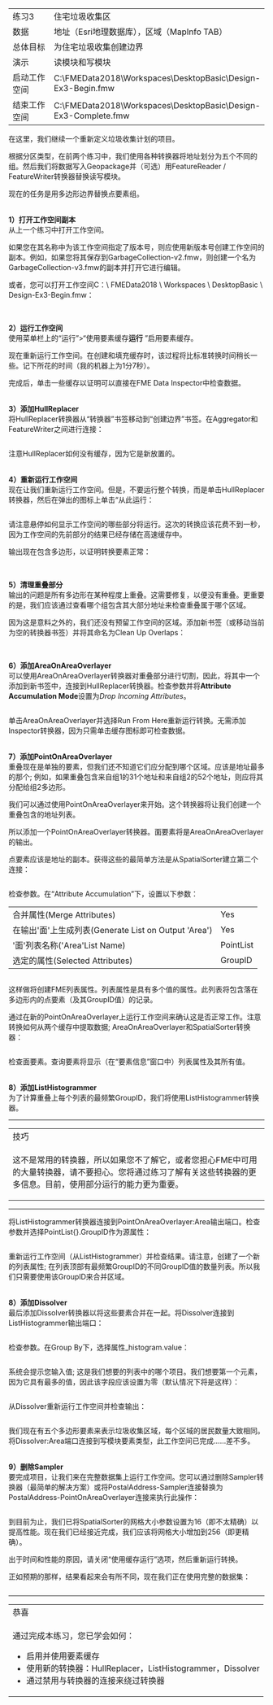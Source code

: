   <div id="readme" class="readme blob instapaper_body">
    <article class="markdown-body entry-content" itemprop="text">
<table>
<tbody><tr>
<td width="25%">
<i></i><font style="vertical-align: inherit;"><font style="vertical-align: inherit;">
练习3
</font></font></td>
<td><font style="vertical-align: inherit;"><font style="vertical-align: inherit;">
住宅垃圾收集区
</font></font></td>
</tr>
<tr>
<td><font style="vertical-align: inherit;"><font style="vertical-align: inherit;">数据</font></font></td>
<td><font style="vertical-align: inherit;"><font style="vertical-align: inherit;">地址（Esri地理数据库），区域（MapInfo TAB）</font></font></td>
</tr>
<tr>
<td><font style="vertical-align: inherit;"><font style="vertical-align: inherit;">总体目标</font></font></td>
<td><font style="vertical-align: inherit;"><font style="vertical-align: inherit;">为住宅垃圾收集创建边界</font></font></td>
</tr>
<tr>
<td><font style="vertical-align: inherit;"><font style="vertical-align: inherit;">演示</font></font></td>
<td><font style="vertical-align: inherit;"><font style="vertical-align: inherit;">读模块和写模块</font></font></td>
</tr>
<tr>
<td><font style="vertical-align: inherit;"><font style="vertical-align: inherit;">启动工作空间</font></font></td>
<td><font style="vertical-align: inherit;"><font style="vertical-align: inherit;">C:\FMEData2018\Workspaces\DesktopBasic\Design-Ex3-Begin.fmw
</font></font></td>
</tr>
<tr>
<td><font style="vertical-align: inherit;"><font style="vertical-align: inherit;">结束工作空间</font></font></td>
<td><font style="vertical-align: inherit;"><font style="vertical-align: inherit;">C:\FMEData2018\Workspaces\DesktopBasic\Design-Ex3-Complete.fmw
</font></font></td>
</tr>
</tbody></table>
<p><font style="vertical-align: inherit;"><font style="vertical-align: inherit;">在这里，我们继续一个重新定义垃圾收集计划的项目。</font></font></p>
<p><font style="vertical-align: inherit;"><font style="vertical-align: inherit;">根据分区类型，在前两个练习中，我们使用各种转换器将地址划分为五个不同的组。</font><font style="vertical-align: inherit;">然后我们将数据写入Geopackage并（可选）用FeatureReader / FeatureWriter转换器替换读写模块。</font></font></p>
<p><font style="vertical-align: inherit;"><font style="vertical-align: inherit;">现在的任务是用多边形边界替换点要素组。</font></font></p>
<p><br><strong><font style="vertical-align: inherit;"><font style="vertical-align: inherit;">1）打开工作空间副本</font></font></strong>
<br><font style="vertical-align: inherit;"><font style="vertical-align: inherit;">从上一个练习中打开工作空间。</font></font></p>
<p><font style="vertical-align: inherit;"><font style="vertical-align: inherit;">如果您在其名称中为该工作空间指定了版本号，则应使用新版本号创建工作空间的副本。</font><font style="vertical-align: inherit;">例如，如果您将其保存到GarbageCollection-v2.fmw，则创建一个名为GarbageCollection-v3.fmw的副本并打开它进行编辑。</font></font></p>
<p><font style="vertical-align: inherit;"><font style="vertical-align: inherit;">或者，您可以打开工作空间C：\ FMEData2018 \ Workspaces \ DesktopBasic \ Design-Ex3-Begin.fmw：</font></font></p>
<p><a target="_blank" rel="noopener noreferrer" href="https://github.com/safesoftware/FMETraining/blob/Desktop-Basic-2018/DesktopBasic3WorkspaceDesign/Images/Img3.231a.Ex3.StartingWorkspace.png"><img src="./Images/Img3.231a.Ex3.StartingWorkspace.png" alt="" style="max-width:100%;"></a></p>
<p><br><strong><font style="vertical-align: inherit;"><font style="vertical-align: inherit;">2）运行工作空间</font></font></strong>
<br><font style="vertical-align: inherit;"><font style="vertical-align: inherit;">使用菜单栏上的“运行”&gt;“使用要素缓存</font><strong><font style="vertical-align: inherit;">运行</font></strong><font style="vertical-align: inherit;"> ”启用要素缓存。</font></font></p>
<p><font style="vertical-align: inherit;"><font style="vertical-align: inherit;">现在重新运行工作空间。</font><font style="vertical-align: inherit;">在创建和填充缓存时，该过程将比标准转换时间稍长一些。</font><font style="vertical-align: inherit;">记下所花的时间（我的机器上为1分7秒）。</font></font></p>
<p><font style="vertical-align: inherit;"><font style="vertical-align: inherit;">完成后，单击一些缓存以证明可以直接在FME Data Inspector中检查数据。</font></font></p>
<p><br><strong><font style="vertical-align: inherit;"><font style="vertical-align: inherit;">3）添加HullReplacer</font></font></strong>
<br><font style="vertical-align: inherit;"><font style="vertical-align: inherit;">将HullReplacer转换器从“转换器”书签移动到“创建边界”书签。</font><font style="vertical-align: inherit;">在Aggregator和FeatureWriter之间进行连接：</font></font></p>
<p><a target="_blank" rel="noopener noreferrer" href="https://github.com/safesoftware/FMETraining/blob/Desktop-Basic-2018/DesktopBasic3WorkspaceDesign/Images/Img3.231.Ex3.HullReplacerCanvas.png"><img src="./Images/Img3.231.Ex3.HullReplacerCanvas.png" alt="" style="max-width:100%;"></a></p>
<p><font style="vertical-align: inherit;"><font style="vertical-align: inherit;">注意HullReplacer如何没有缓存，因为它是新放置的。</font></font></p>
<p><br><strong><font style="vertical-align: inherit;"><font style="vertical-align: inherit;">4）重新运行工作空间</font></font></strong>
<br><font style="vertical-align: inherit;"><font style="vertical-align: inherit;">现在让我们重新运行工作空间。</font><font style="vertical-align: inherit;">但是，不要运行整个转换，而是单击HullReplacer转换器，然后在弹出的图标上单击“从此运行：</font></font></p>
<p><a target="_blank" rel="noopener noreferrer" href="https://github.com/safesoftware/FMETraining/blob/Desktop-Basic-2018/DesktopBasic3WorkspaceDesign/Images/Img3.232.Ex3.HullReplacerRun.png"><img src="./Images/Img3.232.Ex3.HullReplacerRun.png" alt="" style="max-width:100%;"></a></p>
<p><font style="vertical-align: inherit;"><font style="vertical-align: inherit;">请注意悬停如何显示工作空间的哪些部分将运行。</font><font style="vertical-align: inherit;">这次的转换应该花费不到一秒，因为工作空间的先前部分的结果已经存储在高速缓存中。</font></font></p>
<p><font style="vertical-align: inherit;"><font style="vertical-align: inherit;">输出现在包含多边形，以证明转换要素正常：</font></font></p>
<p><a target="_blank" rel="noopener noreferrer" href="https://github.com/safesoftware/FMETraining/blob/Desktop-Basic-2018/DesktopBasic3WorkspaceDesign/Images/Img3.233.Ex3.HullReplacerOutput.png"><img src="./Images/Img3.233.Ex3.HullReplacerOutput.png" alt="" style="max-width:100%;"></a></p>
<p><br><strong><font style="vertical-align: inherit;"><font style="vertical-align: inherit;">5）清理重叠部分</font></font></strong>
<br><font style="vertical-align: inherit;"><font style="vertical-align: inherit;">输出的问题是所有多边形在某种程度上重叠。</font><font style="vertical-align: inherit;">这需要修复，以便没有重叠。</font><font style="vertical-align: inherit;">更重要的是，我们应该通过查看哪个组包含其大部分地址来检查重叠属于哪个区域。</font></font></p>
<p><font style="vertical-align: inherit;"><font style="vertical-align: inherit;">因为这是意料之外的，我们还没有预留工作空间的区域。</font><font style="vertical-align: inherit;">添加新书签（或移动当前为空的转换器书签）并将其命名为Clean Up Overlaps：</font></font></p>
<p><a target="_blank" rel="noopener noreferrer" href="https://github.com/safesoftware/FMETraining/blob/Desktop-Basic-2018/DesktopBasic3WorkspaceDesign/Images/Img3.234.Ex3.NewBookmark.png"><img src="./Images/Img3.234.Ex3.NewBookmark.png" alt="" style="max-width:100%;"></a></p>
<p><br><strong><font style="vertical-align: inherit;"><font style="vertical-align: inherit;">6）添加AreaOnAreaOverlayer</font></font></strong>
<br><font style="vertical-align: inherit;"><font style="vertical-align: inherit;">可以使用AreaOnAreaOverlayer转换器对重叠部分进行切割，因此，将其中一个添加到新书签中，连接到HullReplacer转换器。</font><font style="vertical-align: inherit;">检查参数并将</font></font><strong><font style="vertical-align: inherit;"><font style="vertical-align: inherit;">Attribute Accumulation Mode</font></font></strong><font style="vertical-align: inherit;"><font style="vertical-align: inherit;">设置</font><font style="vertical-align: inherit;">为</font></font><em><font style="vertical-align: inherit;"><font style="vertical-align: inherit;">Drop Incoming Attributes</font></font></em><font style="vertical-align: inherit;"><font style="vertical-align: inherit;">。</font></font></p>
<p><a target="_blank" rel="noopener noreferrer" href="https://github.com/safesoftware/FMETraining/blob/Desktop-Basic-2018/DesktopBasic3WorkspaceDesign/Images/Img3.235.Ex3.AOAOCanvasParams.png"><img src="./Images/Img3.235.Ex3.AOAOCanvasParams.png" alt="" style="max-width:100%;"></a></p>
<p><font style="vertical-align: inherit;"><font style="vertical-align: inherit;">单击AreaOnAreaOverlayer并选择Run From Here重新运行转换。</font><font style="vertical-align: inherit;">无需添加Inspector转换器，因为只需单击缓存图标即可检查数据。</font></font></p>
<p><br><strong><font style="vertical-align: inherit;"><font style="vertical-align: inherit;">7）添加PointOnAreaOverlayer</font></font></strong>
<br><font style="vertical-align: inherit;"><font style="vertical-align: inherit;">重叠现在是单独的要素，但我们还不知道它们应分配到哪个区域。</font><font style="vertical-align: inherit;">应该是地址最多的那个; </font><font style="vertical-align: inherit;">例如，如果重叠包含来自组1的31个地址和来自组2的52个地址，则应将其分配给组2多边形。</font></font></p>
<p><font style="vertical-align: inherit;"><font style="vertical-align: inherit;">我们可以通过使用PointOnAreaOverlayer来开始。</font><font style="vertical-align: inherit;">这个转换器将让我们创建一个重叠包含的地址列表。</font></font></p>
<p><font style="vertical-align: inherit;"><font style="vertical-align: inherit;">所以添加一个PointOnAreaOverlayer转换器。</font><font style="vertical-align: inherit;">面要素将是AreaOnAreaOverlayer的输出。</font></font></p>
<p><font style="vertical-align: inherit;"><font style="vertical-align: inherit;">点要素应该是地址的副本。</font><font style="vertical-align: inherit;">获得这些的最简单方法是从SpatialSorter建立第二个连接：</font></font></p>
<p><a target="_blank" rel="noopener noreferrer" href="https://github.com/safesoftware/FMETraining/blob/Desktop-Basic-2018/DesktopBasic3WorkspaceDesign/Images/Img3.236.Ex3.POAOCanvas2.png"><img src="./Images/Img3.236.Ex3.POAOCanvas2.png" alt="" style="max-width:100%;"></a></p>
<p><font style="vertical-align: inherit;"><font style="vertical-align: inherit;">检查参数。</font><font style="vertical-align: inherit;">在“Attribute Accumulation”下，设置以下参数：</font></font></p>
<table>
<tbody><tr><td><font style="vertical-align: inherit;"><font style="vertical-align: inherit;">合并属性(Merge Attributes)</font></font></td><td><font style="vertical-align: inherit;"><font style="vertical-align: inherit;">Yes</font></font></td>
</tr><tr><td><font style="vertical-align: inherit;"><font style="vertical-align: inherit;">在输出'面'上生成列表(Generate List on Output 'Area')</font></font></td><td><font style="vertical-align: inherit;"><font style="vertical-align: inherit;">Yes</font></font></td>
</tr><tr><td><font style="vertical-align: inherit;"><font style="vertical-align: inherit;">'面'列表名称('Area'List Name)</font></font></td><td><font style="vertical-align: inherit;"><font style="vertical-align: inherit;">PointList</font></font></td>
</tr><tr><td><font style="vertical-align: inherit;"><font style="vertical-align: inherit;">选定的属性(Selected Attributes)</font></font></td><td><font style="vertical-align: inherit;"><font style="vertical-align: inherit;">GroupID</font></font></td>
</tr></tbody></table>
<p><a target="_blank" rel="noopener noreferrer" href="https://github.com/safesoftware/FMETraining/blob/Desktop-Basic-2018/DesktopBasic3WorkspaceDesign/Images/Img3.237.Ex3.POAOParams2.png"><img src="./Images/Img3.237.Ex3.POAOParams2.png" alt="" style="max-width:100%;"></a></p>
<p><font style="vertical-align: inherit;"><font style="vertical-align: inherit;">这样做将创建FME列表属性。</font><font style="vertical-align: inherit;">列表属性是具有多个值的属性。</font><font style="vertical-align: inherit;">此列表将包含落在多边形内的点要素（及其GroupID值）的记录。</font></font></p>
<p><font style="vertical-align: inherit;"><font style="vertical-align: inherit;">通过在新的PointOnAreaOverlayer上运行工作空间来确认这是否正常工作。</font><font style="vertical-align: inherit;">注意转换如何从两个缓存中提取数据; </font><font style="vertical-align: inherit;">AreaOnAreaOverlayer和SpatialSorter转换器：</font></font></p>
<p><a target="_blank" rel="noopener noreferrer" href="https://github.com/safesoftware/FMETraining/blob/Desktop-Basic-2018/DesktopBasic3WorkspaceDesign/Images/Img3.238.Ex3.POAORun.png"><img src="./Images/Img3.238.Ex3.POAORun.png" alt="" style="max-width:100%;"></a></p>
<p><font style="vertical-align: inherit;"><font style="vertical-align: inherit;">检查面要素。</font><font style="vertical-align: inherit;">查询要素将显示（在“要素信息”窗口中）列表属性及其所有值。</font></font></p>
<p><br><strong><font style="vertical-align: inherit;"><font style="vertical-align: inherit;">8）添加ListHistogrammer</font></font></strong>
<br><font style="vertical-align: inherit;"><font style="vertical-align: inherit;">为了计算重叠上每个列表的最频繁GroupID，我们将使用ListHistogrammer转换器。</font></font></p>
<hr>

<table>
<tbody><tr>
<td>
<i></i><font style="vertical-align: inherit;"><font style="vertical-align: inherit;">
技巧
</font></font></td>
</tr>
<tr>
<td><font style="vertical-align: inherit;"><font style="vertical-align: inherit;">

这不是常用的转换器，所以如果您不了解它，或者您担心FME中可用的大量转换器，请不要担心。</font><font style="vertical-align: inherit;">您将通过练习了解有关这些转换器的更多信息。</font><font style="vertical-align: inherit;">目前，使用部分运行的能力更为重要。

</font></font></td>
</tr>
</tbody></table>
<hr>
<p><font style="vertical-align: inherit;"><font style="vertical-align: inherit;">将ListHistogrammer转换器连接到PointOnAreaOverlayer:Area输出端口。</font><font style="vertical-align: inherit;">检查参数并选择PointList{}.GroupID作为源属性：</font></font></p>
<p><a target="_blank" rel="noopener noreferrer" href="https://github.com/safesoftware/FMETraining/blob/Desktop-Basic-2018/DesktopBasic3WorkspaceDesign/Images/Img3.239.Ex3.ListHistogrammerCanvas.png"><img src="./Images/Img3.239.Ex3.ListHistogrammerCanvas.png" alt="" style="max-width:100%;"></a></p>
<p><font style="vertical-align: inherit;"><font style="vertical-align: inherit;">重新运行工作空间（从ListHistogrammer）并检查结果。</font><font style="vertical-align: inherit;">请注意，创建了一个新的列表属性; </font><font style="vertical-align: inherit;">在列表顶部有最频繁GroupID的不同GroupID值的数量列表。</font><font style="vertical-align: inherit;">所以我们只需要使用该GroupID来合并区域。</font></font></p>
<p><br><strong><font style="vertical-align: inherit;"><font style="vertical-align: inherit;">8）添加Dissolver</font></font></strong>
<br><font style="vertical-align: inherit;"><font style="vertical-align: inherit;">最后添加Dissolver转换器以将这些要素合并在一起。</font><font style="vertical-align: inherit;">将Dissolver连接到ListHistogrammer输出端口：</font></font></p>
<p><a target="_blank" rel="noopener noreferrer" href="https://github.com/safesoftware/FMETraining/blob/Desktop-Basic-2018/DesktopBasic3WorkspaceDesign/Images/Img3.240.Ex3.DissolverCanvas.png"><img src="./Images/Img3.240.Ex3.DissolverCanvas.png" alt="" style="max-width:100%;"></a></p>
<p><font style="vertical-align: inherit;"><font style="vertical-align: inherit;">检查参数。</font><font style="vertical-align: inherit;">在Group By下，选择属性_histogram.value：</font></font></p>
<p><a target="_blank" rel="noopener noreferrer" href="https://github.com/safesoftware/FMETraining/blob/Desktop-Basic-2018/DesktopBasic3WorkspaceDesign/Images/Img3.241.Ex3.DissolverParams.png"><img src="./Images/Img3.241.Ex3.DissolverParams.png" alt="" style="max-width:100%;"></a></p>
<p><font style="vertical-align: inherit;"><font style="vertical-align: inherit;">系统会提示您输入值; </font><font style="vertical-align: inherit;">这是我们想要的列表中的哪个项目。</font><font style="vertical-align: inherit;">我们想要第一个元素，因为它具有最多的值，因此该字段应该设置为零（默认情况下将是这样）：</font></font></p>
<p><a target="_blank" rel="noopener noreferrer" href="https://github.com/safesoftware/FMETraining/blob/Desktop-Basic-2018/DesktopBasic3WorkspaceDesign/Images/Img3.242.Ex3.DissolverParams2.png"><img src="./Images/Img3.242.Ex3.DissolverParams2.png" alt="" style="max-width:100%;"></a></p>
<p><font style="vertical-align: inherit;"><font style="vertical-align: inherit;">从Dissolver重新运行工作空间并检查输出：</font></font></p>
<p><a target="_blank" rel="noopener noreferrer" href="https://github.com/safesoftware/FMETraining/blob/Desktop-Basic-2018/DesktopBasic3WorkspaceDesign/Images/Img3.243.Ex3.DissolverOutput.png"><img src="./Images/Img3.243.Ex3.DissolverOutput.png" alt="" style="max-width:100%;"></a></p>
<p><font style="vertical-align: inherit;"><font style="vertical-align: inherit;">我们现在有五个多边形要素来表示垃圾收集区域，每个区域的居民数量大致相同。</font><font style="vertical-align: inherit;">将Dissolver:Area端口连接到写模块要素类型，此工作空间已完成......差不多。</font></font></p>
<p><br><strong><font style="vertical-align: inherit;"><font style="vertical-align: inherit;">9）删除Sampler</font></font></strong>
<br><font style="vertical-align: inherit;"><font style="vertical-align: inherit;">要完成项目，让我们来在完整数据集上运行工作空间。</font><font style="vertical-align: inherit;">您可以通过删除Sampler转换器（最简单的解决方案）或将PostalAddress-Sampler连接替换为PostalAddress-PointOnAreaOverlayer连接来执行此操作：</font></font></p>
<p><a target="_blank" rel="noopener noreferrer" href="https://github.com/safesoftware/FMETraining/blob/Desktop-Basic-2018/DesktopBasic3WorkspaceDesign/Images/Img3.244.Ex3.SamplerBypass.png"><img src="./Images/Img3.244.Ex3.SamplerBypass.png" alt="" style="max-width:100%;"></a></p>
<p><font style="vertical-align: inherit;"><font style="vertical-align: inherit;">到目前为止，我们已将SpatialSorter的网格大小参数设置为16（即不太精确）以提高性能。</font><font style="vertical-align: inherit;">现在我们已经接近完成，我们应该将网格大小增加到256（即更精确）。</font></font></p>
<p><font style="vertical-align: inherit;"><font style="vertical-align: inherit;">出于时间和性能的原因，请关闭“使用缓存运行”选项，然后重新运行转换。</font></font></p>
<p><font style="vertical-align: inherit;"><font style="vertical-align: inherit;">正如预期的那样，结果看起来会有所不同，现在我们正在使用完整的数据集：</font></font></p>
<p><a target="_blank" rel="noopener noreferrer" href="https://github.com/safesoftware/FMETraining/blob/Desktop-Basic-2018/DesktopBasic3WorkspaceDesign/Images/Img3.245.Ex3.SamplerBypassOutput.png"><img src="./Images/Img3.245.Ex3.SamplerBypassOutput.png" alt="" style="max-width:100%;"></a></p>
<hr>

<table>
<tbody><tr>
<td>
<i></i><font style="vertical-align: inherit;"><font style="vertical-align: inherit;">
恭喜
</font></font></td>
</tr>
<tr>
<td><font style="vertical-align: inherit;"><font style="vertical-align: inherit;">

通过完成本练习，您已学会如何：
</font></font><br>
<ul><li><font style="vertical-align: inherit;"><font style="vertical-align: inherit;">启用并使用要素缓存</font></font></li>
<li><font style="vertical-align: inherit;"><font style="vertical-align: inherit;">使用新的转换器：HullReplacer，ListHistogrammer，Dissolver</font></font></li>
<li><font style="vertical-align: inherit;"><font style="vertical-align: inherit;">通过禁用与​​转换器的连接来绕过转换器</font></font></li></ul>

</td>
</tr>
</tbody></table>
</article>
  </div>

